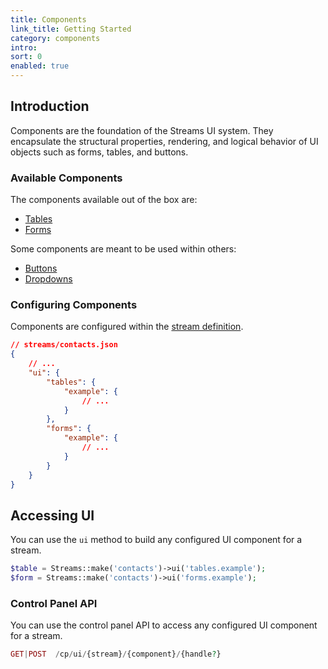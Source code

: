 ```yaml
---
title: Components
link_title: Getting Started
category: components
intro:
sort: 0
enabled: true
---
```


## Introduction

Components are the foundation of the Streams UI system. They encapsulate the structural properties, rendering, and logical behavior of UI objects such as forms, tables, and buttons.

### Available Components

The components available out of the box are:

- [Tables](tables)
- [Forms](forms)

Some components are meant to be used within others:

- [Buttons](buttons)
- [Dropdowns](dropdowns)

### Configuring Components

Components are configured within the [stream definition](/docs/core/streams).

```json
// streams/contacts.json
{
    // ...
    "ui": {
        "tables": {
            "example": {
                // ...
            }
        },
        "forms": {
            "example": {
                // ...
            }
        }
    }
}
```

## Accessing UI

You can use the `ui` method to build any configured UI component for a stream.

```php
$table = Streams::make('contacts')->ui('tables.example');
$form = Streams::make('contacts')->ui('forms.example');
```

### Control Panel API

You can use the control panel API to access any configured UI component for a stream.

```php
GET|POST  /cp/ui/{stream}/{component}/{handle?}
```
